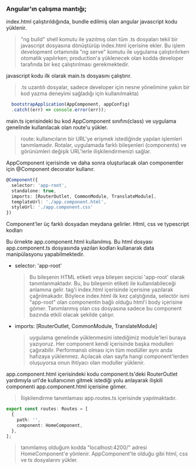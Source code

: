 ### Angular'ın çalışma mantığı;

index.html çalıştırıldığında, bundle edilmiş olan angular javascript kodu yüklenir.

  > "ng build" shell komutu ile yazılmış olan tüm .ts dosyaları tekil bir javascript dosyasına dönüştürüp index.html içerisine ekler. Bu işlem development ortamında "ng serve" komutu ile uygulama çalıştırılırken otomatik yapılırken; production'a yüklenecek olan kodda developer tarafında bir kez çalıştırılması gerekmektedir.

javascript kodu ilk olarak main.ts dosyasını çalıştırır.
  > .ts uzantılı dosyalar, sadece developer için nesne yönelimine yakın bir kod yazma deneyimi sağladığı için kullanılmakta)

```typescript
  bootstrapApplication(AppComponent, appConfig)
  .catch((err) => console.error(err));
```
main.ts içerisindeki bu kod AppComponent sınıfını(class) ve uygulama genelinde kullanılacak olan route'u yükler.

> route: kullanıcıların bir URL'ye erişmek istediğinde yapılan işlemleri tanımlamadır. Rotalar, uygulamada farklı bileşenleri (components) ve görünümleri değişik URL'lerle ilişkilendirmenizi sağlar. 

AppComponent içerisinde ve daha sonra oluşturlacak olan componentler için @Component decorator kullanır.
```typescript
@Component({
  selector: 'app-root',
  standalone: true,
  imports: [RouterOutlet, CommonModule, TranslateModule],
  templateUrl: './app.component.html',
  styleUrl: './app.component.css'
})
```
Component'ler üç farklı dosyadan meydana gelirler. Html, css ve typescript kodları

Bu örnekte app.component.html kullanılmış. Bu html dosyası app.component.ts dosyasında yazılan kodları kullanarak data manipülasyonu yapabilmektedir.

- selector: 'app-root'
  > Bu bileşenin HTML etiketi veya bileşen seçicisi 'app-root' olarak tanımlanmaktadır. Bu, bu bileşenin <app-root></app-root> etiketi ile kullanılabileceği anlamına gelir.
  > <app-root> tag'i index.html içerisinde <body><body> içerisine yazılarak çağrılmakadır.
  > Böylece index.html ilk kez çalştığında, selectör ismi "app-root" olan componentin bağlı olduğu html'i body içerisine gömer. Tanımlanmış olan css dosyasına sadece bu component bazında etkili olacak şekilde çalışır.
  > 
- imports: [RouterOutlet, CommonModule, TranslateModule]
  > uygulama genelinde yüklenmesini istediğimiz module'leri buraya yazıyoruz. Her component kendi içerisinde başka modulleri çağırabilir. Performanslı olması için tüm modüller aynı anda hafızaya yüklenmez. Açılacak olan sayfa hangi component'lerden oluşuyorsa onun ihtiyacı olan moduller yüklenir.   


app.component.html içerisindeki <router-outlet /> kodu component.ts'deki RouterOutlet yardımıyla url'de kullanıcının gitmek istediği yolu anlayarak ilişkili componenti app.component.html içerisine gömer.
  > İlişkilendirme tanımlaması app.routes.ts içerisinde yapılmaktadır. 

```typescript
export const routes: Routes = [
  {
    path: '',
    component: HomeComponent,
  },
];

```
> tanımlamış olduğum kodda "localhost:4200/" adresi HomeComponent'e yönlenir. AppComponent'te olduğu gibi html, css ve ts dosyalarını yükler. 

